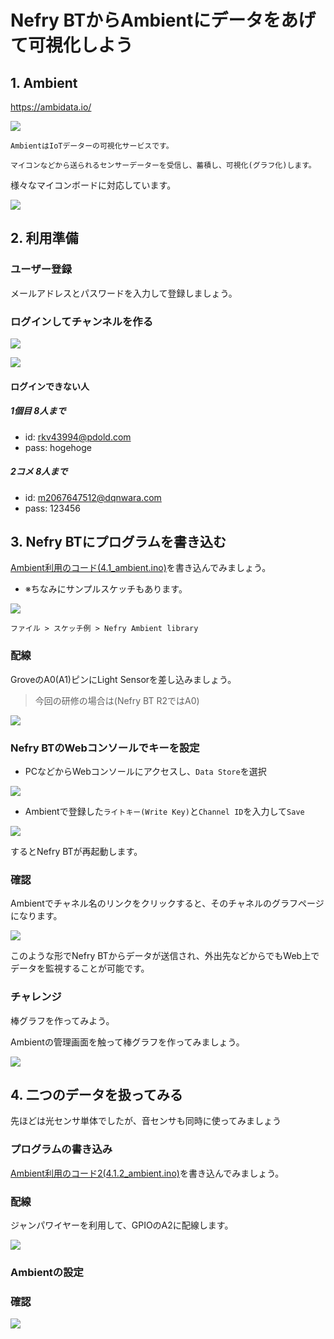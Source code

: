 # Nefry BTからAmbientにデータをあげて可視化しよう

## 1. Ambient

https://ambidata.io/

![](https://i.gyazo.com/0627e9980becca68b8d74c018f14eac0.png)

```
AmbientはIoTデーターの可視化サービスです。

マイコンなどから送られるセンサーデーターを受信し、蓄積し、可視化(グラフ化)します。
```

様々なマイコンボードに対応しています。

![](https://ambidata.io/wp/wp-content/uploads/2016/08/chart2.jpg)

## 2. 利用準備

### ユーザー登録

メールアドレスとパスワードを入力して登録しましょう。

### ログインしてチャンネルを作る

![](https://i.gyazo.com/d88631e273d2ebb8312d0a313077dbc4.png)

![](https://i.gyazo.com/ec26b7309bf4d0472f863f3740f6703e.png)

#### ログインできない人

##### 1個目 8人まで

* id: rkv43994@pdold.com
* pass: hogehoge

##### 2コメ 8人まで

* id: m2067647512@dqnwara.com
* pass: 123456

## 3. Nefry BTにプログラムを書き込む

[Ambient利用のコード(4.1_ambient.ino)](4.1.1_ambient/4.1.1_ambient.ino)を書き込んでみましょう。

- ※ちなみにサンプルスケッチもあります。

![](https://i.gyazo.com/cd415ad4c3c07e988788b94556c1c27d.png)

`ファイル > スケッチ例 > Nefry Ambient library`

### 配線

GroveのA0(A1)ピンにLight Sensorを差し込みましょう。

> 今回の研修の場合は(Nefry BT R2ではA0)

![](https://i.gyazo.com/c67a34a72d8b01b1f3b6b2797c08737d.jpg)

### Nefry BTのWebコンソールでキーを設定

* PCなどからWebコンソールにアクセスし、`Data Store`を選択

![](https://i.gyazo.com/d7499928a193e688742d58dbf4cec1b3.png)


* Ambientで登録した`ライトキー(Write Key)`と`Channel ID`を入力して`Save`

![](https://i.gyazo.com/2f063d19b534feb4089b7c4027e81a5d.png)

するとNefry BTが再起動します。

### 確認

Ambientでチャネル名のリンクをクリックすると、そのチャネルのグラフページになります。

![](https://i.gyazo.com/4bde98b6cdf3ebebe2f9ed9580f35461.gif)

このような形でNefry BTからデータが送信され、外出先などからでもWeb上でデータを監視することが可能です。

### チャレンジ

棒グラフを作ってみよう。

Ambientの管理画面を触って棒グラフを作ってみましょう。

![](https://i.gyazo.com/931c8cd5567c7c619467119a7b178d48.gif)

## 4. 二つのデータを扱ってみる

先ほどは光センサ単体でしたが、音センサも同時に使ってみましょう

### プログラムの書き込み

[Ambient利用のコード2(4.1.2_ambient.ino)](4.1.2_ambient/4.1.2_ambient.ino)を書き込んでみましょう。

### 配線

ジャンパワイヤーを利用して、GPIOのA2に配線します。

![](https://i.gyazo.com/73c91fc0a29021943a5107fe679010a2.png)

### Ambientの設定

### 確認

![](https://i.gyazo.com/04c5c81b0c21e906040d4739b916d3c8.gif)